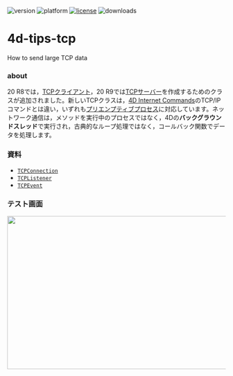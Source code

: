 ![version](https://img.shields.io/badge/version-20%20R9%2B-E23089)
![platform](https://img.shields.io/static/v1?label=platform&message=mac-intel%20|%20mac-arm%20|%20win-64&color=blue)
[![license](https://img.shields.io/github/license/miyako/4d-tips-tcp)](LICENSE)
![downloads](https://img.shields.io/github/downloads/miyako/4d-tips-tcp/total)

# 4d-tips-tcp
How to send large TCP data

### about

20 R8では，[TCPクライアント](https://blog.4d.com/ja/new-class-to-perform-tcp-connections/)，20 R9では[TCPサーバー](https://blog.4d.com/ja/new-class-to-handle-incoming-tcp-connections/)を作成するためのクラスが追加されました。新しいTCPクラスは，[4D Internet Commands](https://doc.4d.com/4Dv20/4D/20/Low-Level-Routines-Overview.300-6341155.ja.html)のTCP/IPコマンドとは違い，いずれも[プリエンプティブプロセス](https://developer.4d.com/docs/ja/Develop/preemptive-processes)に対応しています。ネットワーク通信は，メソッドを実行中のプロセスではなく，4Dの**バックグラウンドスレッド**で実行され，古典的なループ処理ではなく，コールバック関数でデータを処理します。

### 資料

* [`TCPConnection`](https://developer.4d.com/docs/ja/API/TCPConnectionClass#tcpconnection-オブジェクト)
* [`TCPListener`](https://developer.4d.com/docs/ja/API/TCPListenerClass)
* [`TCPEvent`](https://developer.4d.com/docs/ja/API/TCPEventClass)

### テスト画面

<img width="509" height="354" alt="" src="https://github.com/user-attachments/assets/5bdf5da7-f997-49b9-a17d-11a117c4cfda" />
